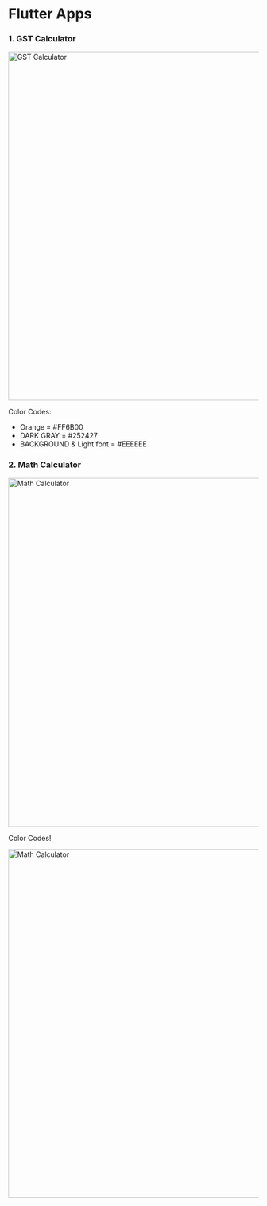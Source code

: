 # Flutter Apps

### 1. GST Calculator

<img src="https://user-images.githubusercontent.com/29592628/205632677-db88a300-e568-42e8-83be-b6b09a424747.png" height="700" alt="GST Calculator">

Color Codes: 
- Orange = #FF6B00
- DARK GRAY = #252427
- BACKGROUND & Light font = #EEEEEE

### 2. Math Calculator

<img src="https://user-images.githubusercontent.com/29592628/205633649-66ed4d68-247a-4007-8365-210e99fee318.png" height="700" alt="Math Calculator">

Color Codes!

<img src="https://user-images.githubusercontent.com/29592628/205633232-4e1bdbc3-d0df-4d55-b99e-b1243e320142.png" height="700" alt="Math Calculator">
